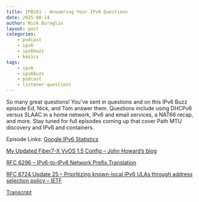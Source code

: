 ```yaml
---
title: IPB181 - Answering Your IPv6 Questions
date: 2025-08-14
author: Nick Buraglio
layout: post
categories:
    - podcast
    - ipv6
    - ipv6buzz
    - basics
tags:
    - ipv6
    - ipv6buzz
    - podcast
    - listener-questions
---
```


So many great questions! You’ve sent in questions and on this IPv6 Buzz episode Ed, Nick, and Tom answer them. Questions include using DHCPv6 versus SLAAC in a home network, IPv6 and email services, a NAT66 recap, and more. Stay tuned for full episodes coming up that cover Path MTU discovery and IPv6 and containers.

Episode Links:
[Google IPv6 Statistics](https://google.com/ipv6)

[My Updated Fiber7-X VyOS 1.5 Config – John Howard’s blog](https://www.problemofnetwork.com/posts/updating-my-fiber7-vyos-config-to-1dot5/#enabling-ipv6) 

[RFC 6296 – IPv6-to-IPv6 Network Prefix Translation](https://www.rfc-editor.org/rfc/rfc6296)

[RFC 6724 Update 25 – Prioritizing known-local IPv6 ULAs through address selection policy – IETF](https://www.ietf.org/archive/id/draft-ietf-6man-rfc6724-update-25.htm)


[Transcript](https://packetpushers.net/podcasts/ipv6-buzz/ipb181-answering-your-ipv6-questions/)